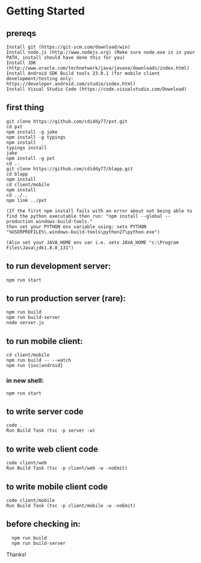 # Getting Started

## prereqs
```
Install git (https://git-scm.com/download/win)
Install node.js (http://www.nodejs.org) (Make sure node.exe is in your PATH, install should have done this for you)
Install JDK (http://www.oracle.com/technetwork/java/javase/downloads/index.html)
Install Android SDK Build tools 23.0.1 (for mobile client development/testing only: https://developer.android.com/studio/index.html)
Install Visual Studio Code (https://code.visualstudio.com/Download)
```
## first thing
```
git clone https://github.com/cdiddy77/pxt.git
cd pxt
npm install -g jake
npm install -g typings
npm install
typings install
jake
npm install -g pxt
cd ..
git clone https://github.com/cdiddy77/blapp.git
cd blapp
npm install
cd client/mobile
npm install
cd ../..
npm link ../pxt

(If the first npm install fails with an error about not being able to find the python executable then run: "npm install --global --production windows-build-tools."
then set your PYTHON env variable using: setx PYTHON "%USERPROFILE%\.windows-build-tools\python27\python.exe")

(Also set your JAVA_HOME env var i.e. setx JAVA_HOME "c:\Program Files\Java\jdk1.8.0_131")
```

## to run development server:
```
npm run start
```
	
## to run production server (rare):
```
npm run build
npm run build-server
node server.js
```
	
## to run mobile client:
```
cd client/mobile
npm run build -- --watch
npm run {ios|android}
```
### in new shell:
```
npm run start
```
	
## to write server code 
```
code .
Run Build Task (tsc -p server -w)
```
	
## to write web client code
```
code client/web
Run Build Task (tsc -p client/web -w -noEmit)
```
	
## to write mobile client code
```
code client/mobile
Run Build Task (tsc -p client/mobile -w -noEmit)
```

## before checking in:
```
  npm run build
  npm run build-server
```

Thanks!
